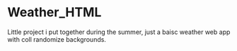 # Weather_HTML

Little project i put together during the summer, just a baisc weather web app with coll randomize backgrounds.
